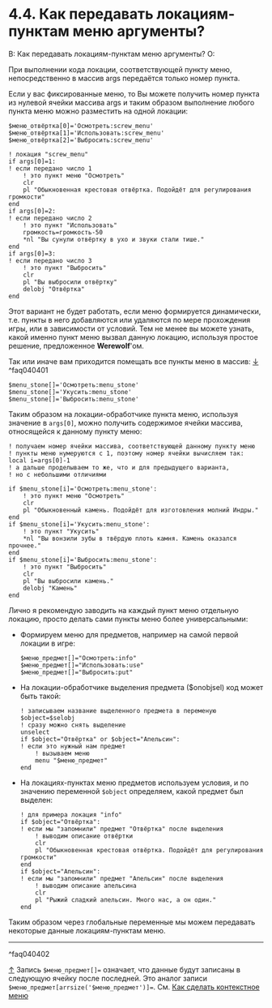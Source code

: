 # 4.4. Как передавать локациям-пунктам меню аргументы?
<!-- [:faq_04_04] -->

В: Как передавать локациям-пунктам меню аргументы?
О:

При выполнении кода локации, соответствующей пункту меню, непосредственно в массив args передаётся только номер пункта.

Если у вас фиксированные меню, то Вы можете получить номер пункта из нулевой ячейки массива args и таким образом выполнение любого пункта меню можно разместить на одной локации:
```qsp
$меню_отвёртка[0]='Осмотреть:screw_menu'
$меню_отвёртка[1]='Использовать:screw_menu'
$меню_отвёртка[2]='Выбросить:screw_menu'

! локация "screw_menu"
if args[0]=1:
! если передано число 1
	! это пункт меню "Осмотреть"
	clr
	pl "Обыкновенная крестовая отвёртка. Подойдёт для регулирования громкости"
end
if args[0]=2:
! если передано число 2
	! это пункт "Использовать"
	громкость=громкость-50
	*nl "Вы сунули отвёртку в ухо и звуки стали тише."
end
if args[0]=3:
! если передано число 3
	! это пункт "Выбросить"
	clr
	pl "Вы выбросили отвёртку"
	delobj "Отвёртка"
end
```
Этот вариант не будет работать, если меню формируется динамически, т.е. пункты в него добавляются или удаляются по мере прохождения игры, или в зависимости от условий. Тем не менее вы можете узнать, какой именно пункт меню вызвал данную локацию, используя простое решение, предложенное **Werewolf**'ом.

<!-- [:faq_04_04_01] -->

Так или иначе вам приходится помещать все пункты меню в массив: [↓](#^faq040402) ^faq040401
```qsp
$menu_stone[]='Осмотреть:menu_stone'
$menu_stone[]='Укусить:menu_stone'
$menu_stone[]='Выбросить:menu_stone'
```
Таким образом на локации-обработчике пункта меню, используя значение в `args[0]`, можно получить содержимое ячейки массива, относящейся к данному пункту меню:
```qsp
! получаем номер ячейки массива, соответствующей данному пункту меню
! пункты меню нумеруются с 1, поэтому номер ячейки вычисляем так:
local i=args[0]-1
! а дальше проделываем то же, что и для предыдущего варианта,
! но с небольшими отличиями

if $menu_stone[i]='Осмотреть:menu_stone':
	! это пункт меню "Осмотреть"
	clr
	pl "Обыкновенный камень. Подойдёт для изготовления молний Индры."
end
if $menu_stone[i]='Укусить:menu_stone':
	! это пункт "Укусить"
	*nl "Вы вонзили зубы в твёрдую плоть камня. Камень оказался прочнее."
end
if $menu_stone[i]='Выбросить:menu_stone':
	! это пункт "Выбросить"
	clr
	pl "Вы выбросили камень."
	delobj "Камень"
end
```

Лично я рекомендую заводить на каждый пункт меню отдельную локацию, просто делать сами пункты меню более универсальными:

* Формируем меню для предметов, например на самой первой локации в игре:
	```qsp
	$меню_предмет[]="Осмотреть:info"
	$меню_предмет[]="Использовать:use"
	$меню_предмет[]="Выбросить:put"
	```
* На локации-обработчике выделения предмета ($onobjsel) код может быть такой:
	```qsp
	! записываем название выделенного предмета в переменую
	$object=$selobj
	! сразу можно снять выделение
	unselect
	if $object="Отвёртка" or $object="Апельсин":
	! если это нужный нам предмет
		! вызываем меню
		menu "$меню_предмет"
	end
	```
* На локациях-пунктах меню предметов используем условия, и по значению переменной `$object` определяем, какой предмет был выделен:
	```qsp
	! для примера локация "info"
	if $object="Отвёртка":
	! если мы "запомнили" предмет "Отвёртка" после выделения
		! выводим описание отвёртки
		clr
		pl "Обыкновенная крестовая отвёртка. Подойдёт для регулирования громкости"
	end
	if $object="Апельсин":
	! если мы "запомнили" предмет "Апельсин" после выделения
		! выводим описание апельсина
		clr
		pl "Рыжий сладкий апельсин. Много нас, а он один."
	end
	```

Таким образом через глобальные переменные мы можем передавать некоторые данные локациям-пунктам меню.

----

^faq040402

[↑](#^faq040401) Запись `$меню_предмет[]=` означает, что данные будут записаны в следующую ячейку после последней. Это аналог записи `$меню_предмет[arrsize('$меню_предмет')]=`. См. [Как сделать контекстное меню](#faq_04_05)